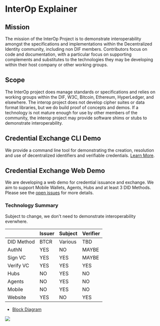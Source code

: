 # InterOp Explainer

## Mission

The mission of the InterOp Project is to demonstrate interoperability amongst the specifications and implementations within the Decentralized Identity community, including non DIF members. Contributors focus on code and documentation, with a particular focus on supporting complements and substitutes to the technologies they may be developing within their host company or other working groups.

## Scope

The InterOp project does manage standards or specifications and relies on working groups within the DIF, W3C, Bitcoin, Ethereum, HyperLedger, and elsewhere. The interop project does not develop cipher suites or data format libraries, but we do build proof of concepts and demos. If a technology is not mature enough for use by other members of the community, the interop project may provide software shims or stubs to demonstrate interoperability.

## Credential Exchange CLI Demo

We provide a command line tool for demonstrating the creation, resolution and use of decentralized identifiers and verifiable credentials. [Learn More](https://github.com/decentralized-identity/interoperability/tree/master/projects/cli-demo).

## Credential Exchange Web Demo

We are developing a web demo for credential issuance and exchange. We aim to support Mobile Wallets, Agents, Hubs and at least 3 DID Methods. Please see the [open issues](https://github.com/decentralized-identity/interoperability/issues) for more details.

### Technology Summary

Subject to change, we don't need to demonstrate interoperability everwhere.

|            | Issuer | Subject | Verifier |
| ---------- | ------ | ------- | -------- |
| DID Method | BTCR   | Various | TBD      |
| AuthN      | YES    | NO      | MAYBE    |
| Sign VC    | YES    | YES     | MAYBE    |
| Verify VC  | YES    | YES     | YES      |
| Hubs       | NO     | YES     | NO       |
| Agents     | NO     | YES     | NO       |
| Mobile     | NO     | YES     | NO       |
| Website    | YES    | NO      | YES      |

- [Block Diagram](https://drive.google.com/file/d/1BK-qVM1y9594viC_uhOrpx1Vozun1tsr/view)

<img src="./InteropProject.png">
